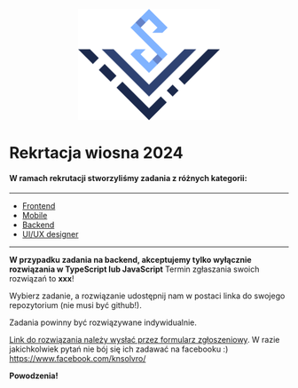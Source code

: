 <div align="center">
<img src="./assets/logo_solvro.png" height="200">
</div>

# Rekrtacja wiosna 2024

#### W ramach rekrutacji stworzyliśmy zadania z różnych kategorii:
---
  - [Frontend](./frontend.md)
  - [Mobile](./mobile.md)
  - [Backend](./backend.md)
  - [UI/UX designer](./uiux.design.md)
--- 
**W przypadku zadania na backend, akceptujemy tylko wyłącznie rozwiązania w TypeScript lub JavaScript**
Termin zgłaszania swoich rozwiązań to **xxx**!

Wybierz zadanie, a rozwiązanie udostępnij nam w postaci linka do swojego repozytorium (nie musi być github!).

Zadania powinny być rozwiązywane indywidualnie.

[Link do rozwiązania należy wysłać przez formularz zgłoszeniowy](https://forms.gle/qUw49xdBkP5YBgyj9). W razie jakichkolwiek pytań nie bój się ich zadawać na facebooku :) https://www.facebook.com/knsolvro/ 

**Powodzenia!**

